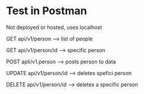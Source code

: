 <h1>Test in Postman</h1 >
</h3>Not deployed or hosted, uses localhost</h3>
<p></p>
<p>GET api/v1/person --> list of people</p>
<p>GET api/v1/person/id --> specific person</p>
<p>POST apli/v1.person --> posts person to data<p>
<p>UPDATE api/v1/person/id --> deletes spefici person</p>
<p>DELETE api/v1/person/id --> deletes a specific person</p>
